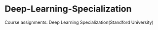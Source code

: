 # Deep-Learning-Specialization
Course assignments: Deep Learning Specialization(Standford University)
